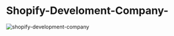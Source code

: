 # Shopify-Develoment-Company-

![shopify-development-company](https://github.com/user-attachments/assets/8621e036-06b4-489b-8aba-57509579dd2b)
